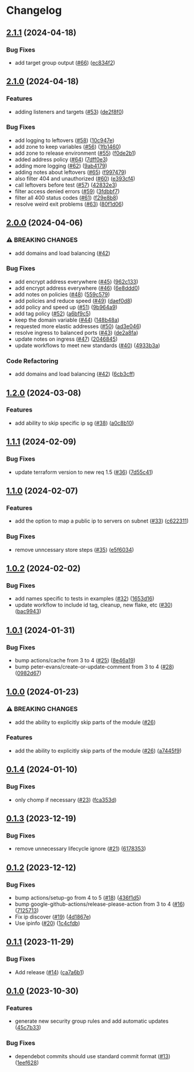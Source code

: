 # Changelog

## [2.1.1](https://github.com/rancher/terraform-aws-access/compare/v2.1.0...v2.1.1) (2024-04-18)


### Bug Fixes

* add target group output ([#66](https://github.com/rancher/terraform-aws-access/issues/66)) ([ec834f2](https://github.com/rancher/terraform-aws-access/commit/ec834f2db1245640ee0c4cdddab59ec7558c5b5b))

## [2.1.0](https://github.com/rancher/terraform-aws-access/compare/v2.0.0...v2.1.0) (2024-04-18)


### Features

* adding listeners and targets ([#53](https://github.com/rancher/terraform-aws-access/issues/53)) ([de2f8f0](https://github.com/rancher/terraform-aws-access/commit/de2f8f041d9026200b4bc51ac35b1396a85050d7))


### Bug Fixes

* add logging to leftovers ([#58](https://github.com/rancher/terraform-aws-access/issues/58)) ([10c947e](https://github.com/rancher/terraform-aws-access/commit/10c947e92cc6c6ed3e86122c3db0f5e13e9f8a5f))
* add zone to keep variables ([#56](https://github.com/rancher/terraform-aws-access/issues/56)) ([1fb1460](https://github.com/rancher/terraform-aws-access/commit/1fb1460d35086760c85c0d81957dea0f0eaf0bf5))
* add zone to release environment ([#55](https://github.com/rancher/terraform-aws-access/issues/55)) ([f0de2b1](https://github.com/rancher/terraform-aws-access/commit/f0de2b115bd883f00ee027a8fde7bac675e2f761))
* added address policy ([#64](https://github.com/rancher/terraform-aws-access/issues/64)) ([7dff0e3](https://github.com/rancher/terraform-aws-access/commit/7dff0e3793b2e61d28e366b7a83a4678c63cea27))
* adding more logging ([#62](https://github.com/rancher/terraform-aws-access/issues/62)) ([9ab4179](https://github.com/rancher/terraform-aws-access/commit/9ab417928daee16be9fc2721b6122b05521455b6))
* adding notes about leftovers ([#65](https://github.com/rancher/terraform-aws-access/issues/65)) ([f997479](https://github.com/rancher/terraform-aws-access/commit/f9974795c8371c36893f490c67c4ae46cf018587))
* also filter 404 and unauthorized ([#60](https://github.com/rancher/terraform-aws-access/issues/60)) ([e393cf4](https://github.com/rancher/terraform-aws-access/commit/e393cf40eadb00f7fd00eaff1b1c83f5f91cd7d3))
* call leftovers before test ([#57](https://github.com/rancher/terraform-aws-access/issues/57)) ([42832e3](https://github.com/rancher/terraform-aws-access/commit/42832e37c6f7605c5c5bab17d260798c5cf2ab43))
* filter access denied errors ([#59](https://github.com/rancher/terraform-aws-access/issues/59)) ([3fdbbf7](https://github.com/rancher/terraform-aws-access/commit/3fdbbf766224e5f13e8378adc5ae77b886f73b3a))
* filter all 400 status codes ([#61](https://github.com/rancher/terraform-aws-access/issues/61)) ([f29e8b8](https://github.com/rancher/terraform-aws-access/commit/f29e8b870ca7ecc495bf55b77b4d6dce77d57f59))
* resolve weird exit problems ([#63](https://github.com/rancher/terraform-aws-access/issues/63)) ([80f1d06](https://github.com/rancher/terraform-aws-access/commit/80f1d06898549f4c324c51c8d8301a6e864c9414))

## [2.0.0](https://github.com/rancher/terraform-aws-access/compare/v1.2.0...v2.0.0) (2024-04-06)


### ⚠ BREAKING CHANGES

* add domains and load balancing ([#42](https://github.com/rancher/terraform-aws-access/issues/42))

### Bug Fixes

* add encrypt address everywhere ([#45](https://github.com/rancher/terraform-aws-access/issues/45)) ([962c133](https://github.com/rancher/terraform-aws-access/commit/962c1333c8f70c7183f46eafa7f1e134d99f9f81))
* add encrypt address everywhere ([#46](https://github.com/rancher/terraform-aws-access/issues/46)) ([6e8ddd0](https://github.com/rancher/terraform-aws-access/commit/6e8ddd04601e8dd5f4cf96ff3d9b421e4606dce8))
* add notes on policies ([#48](https://github.com/rancher/terraform-aws-access/issues/48)) ([559c579](https://github.com/rancher/terraform-aws-access/commit/559c57904a90060a7f21fe765ad19acfa63775b1))
* add policies and reduce speed ([#49](https://github.com/rancher/terraform-aws-access/issues/49)) ([daef0d8](https://github.com/rancher/terraform-aws-access/commit/daef0d888eb6421691fd9108193d290504dcd07b))
* add policy and speed up ([#51](https://github.com/rancher/terraform-aws-access/issues/51)) ([9b964a9](https://github.com/rancher/terraform-aws-access/commit/9b964a9b9aa1fa688eb4a453c056669e4a750eb2))
* add tag policy ([#52](https://github.com/rancher/terraform-aws-access/issues/52)) ([a6bf9c5](https://github.com/rancher/terraform-aws-access/commit/a6bf9c5eebb3879614bb8a592f83b161bed05b53))
* keep the domain variable ([#44](https://github.com/rancher/terraform-aws-access/issues/44)) ([148b48a](https://github.com/rancher/terraform-aws-access/commit/148b48ae34990faf9c8373e396602c1b31a03067))
* requested more elastic addresses ([#50](https://github.com/rancher/terraform-aws-access/issues/50)) ([ad3e046](https://github.com/rancher/terraform-aws-access/commit/ad3e046b830582a69878ec92fb3ae88ca3b591ef))
* resolve ingress to balanced ports ([#43](https://github.com/rancher/terraform-aws-access/issues/43)) ([de2a8fa](https://github.com/rancher/terraform-aws-access/commit/de2a8fa165aa6399ee3b08a45f44a3e69fd21e42))
* update notes on ingress ([#47](https://github.com/rancher/terraform-aws-access/issues/47)) ([2046845](https://github.com/rancher/terraform-aws-access/commit/2046845025c60d74c35cb706b20507ea94187ada))
* update workflows to meet new standards ([#40](https://github.com/rancher/terraform-aws-access/issues/40)) ([4933b3a](https://github.com/rancher/terraform-aws-access/commit/4933b3a09ee46d69c1ed5c22a5b822d64fa740cf))


### Code Refactoring

* add domains and load balancing ([#42](https://github.com/rancher/terraform-aws-access/issues/42)) ([6cb3cff](https://github.com/rancher/terraform-aws-access/commit/6cb3cff557a9bb5b8a1aadd3a619ade9603f1d65))

## [1.2.0](https://github.com/rancher/terraform-aws-access/compare/v1.1.1...v1.2.0) (2024-03-08)


### Features

* add ability to skip specific ip sg ([#38](https://github.com/rancher/terraform-aws-access/issues/38)) ([a0c8b10](https://github.com/rancher/terraform-aws-access/commit/a0c8b103e9448d4eb0c94895941e6c3dfcccc5c3))

## [1.1.1](https://github.com/rancher/terraform-aws-access/compare/v1.1.0...v1.1.1) (2024-02-09)


### Bug Fixes

* update terraform version to new req 1.5 ([#36](https://github.com/rancher/terraform-aws-access/issues/36)) ([7d55c41](https://github.com/rancher/terraform-aws-access/commit/7d55c4116e3763ee04c321c4a743d3fdb0267381))

## [1.1.0](https://github.com/rancher/terraform-aws-access/compare/v1.0.2...v1.1.0) (2024-02-07)


### Features

* add the option to map a public ip to servers on subnet ([#33](https://github.com/rancher/terraform-aws-access/issues/33)) ([c622311](https://github.com/rancher/terraform-aws-access/commit/c6223110d0f4a4fa9794fc3226dbc0f03d0ad92e))


### Bug Fixes

* remove unncessary store steps ([#35](https://github.com/rancher/terraform-aws-access/issues/35)) ([e5f6034](https://github.com/rancher/terraform-aws-access/commit/e5f60342a087b6460038c00f7ddc088f5de0fd45))

## [1.0.2](https://github.com/rancher/terraform-aws-access/compare/v1.0.1...v1.0.2) (2024-02-02)


### Bug Fixes

* add names specific to tests in examples ([#32](https://github.com/rancher/terraform-aws-access/issues/32)) ([1653d16](https://github.com/rancher/terraform-aws-access/commit/1653d1627800e378d4d6422d93e27b7f3c9cfd80))
* update workflow to include id tag, cleanup, new flake, etc ([#30](https://github.com/rancher/terraform-aws-access/issues/30)) ([bac9943](https://github.com/rancher/terraform-aws-access/commit/bac9943fb9c764bf0afb17ceede794d2d08e0dee))

## [1.0.1](https://github.com/rancher/terraform-aws-access/compare/v1.0.0...v1.0.1) (2024-01-31)


### Bug Fixes

* bump actions/cache from 3 to 4 ([#25](https://github.com/rancher/terraform-aws-access/issues/25)) ([8e46a19](https://github.com/rancher/terraform-aws-access/commit/8e46a19c096a6f3086df0a89ce9c86e404a780e4))
* bump peter-evans/create-or-update-comment from 3 to 4 ([#28](https://github.com/rancher/terraform-aws-access/issues/28)) ([0982d67](https://github.com/rancher/terraform-aws-access/commit/0982d67cfecbe228628e4cd90020f57805d2d6dc))

## [1.0.0](https://github.com/rancher/terraform-aws-access/compare/v0.1.4...v1.0.0) (2024-01-23)


### ⚠ BREAKING CHANGES

* add the ability to explicitly skip parts of the module ([#26](https://github.com/rancher/terraform-aws-access/issues/26))

### Features

* add the ability to explicitly skip parts of the module ([#26](https://github.com/rancher/terraform-aws-access/issues/26)) ([a7445f9](https://github.com/rancher/terraform-aws-access/commit/a7445f999bb82b757bd09b281ce06b4bbc50711e))

## [0.1.4](https://github.com/rancher/terraform-aws-access/compare/v0.1.3...v0.1.4) (2024-01-10)


### Bug Fixes

* only chomp if necessary ([#23](https://github.com/rancher/terraform-aws-access/issues/23)) ([fca353d](https://github.com/rancher/terraform-aws-access/commit/fca353dd81dfb967f294b2f6d4cacc1eb5d3592c))

## [0.1.3](https://github.com/rancher/terraform-aws-access/compare/v0.1.2...v0.1.3) (2023-12-19)


### Bug Fixes

* remove unnecessary lifecycle ignore ([#21](https://github.com/rancher/terraform-aws-access/issues/21)) ([6178353](https://github.com/rancher/terraform-aws-access/commit/61783534ae7377cd8d91c3545deed25ffa3c820f))

## [0.1.2](https://github.com/rancher/terraform-aws-access/compare/v0.1.1...v0.1.2) (2023-12-12)


### Bug Fixes

* bump actions/setup-go from 4 to 5 ([#18](https://github.com/rancher/terraform-aws-access/issues/18)) ([436f1d5](https://github.com/rancher/terraform-aws-access/commit/436f1d5ef7297ffee9d4873d4d253dd4aede78fb))
* bump google-github-actions/release-please-action from 3 to 4 ([#16](https://github.com/rancher/terraform-aws-access/issues/16)) ([7125713](https://github.com/rancher/terraform-aws-access/commit/71257130f265f82c8622fd61991c0d54a79e1e86))
* Fix ip discover ([#19](https://github.com/rancher/terraform-aws-access/issues/19)) ([4d1867e](https://github.com/rancher/terraform-aws-access/commit/4d1867e53e77b9dab36a789034e08f8c759802cb))
* Use ipinfo ([#20](https://github.com/rancher/terraform-aws-access/issues/20)) ([1c4cfdb](https://github.com/rancher/terraform-aws-access/commit/1c4cfdbf33434ab0e2ed4bb0d5a37f5c2acdb915))

## [0.1.1](https://github.com/rancher/terraform-aws-access/compare/v0.1.0...v0.1.1) (2023-11-29)


### Bug Fixes

* Add release ([#14](https://github.com/rancher/terraform-aws-access/issues/14)) ([ca7a6b1](https://github.com/rancher/terraform-aws-access/commit/ca7a6b16fa06755d5b4daf505c524f390fd1724a))

## [0.1.0](https://github.com/rancher/terraform-aws-access/compare/v0.0.8...v0.1.0) (2023-10-30)


### Features

* generate new security group rules and add automatic updates ([45c7b33](https://github.com/rancher/terraform-aws-access/commit/45c7b3351aed0c8f34e641c0f93d4c9133f0b4c9))


### Bug Fixes

* dependebot commits should use standard commit format ([#13](https://github.com/rancher/terraform-aws-access/issues/13)) ([1eef628](https://github.com/rancher/terraform-aws-access/commit/1eef628ffa006f81b7d3adc724061e6fc04932aa))
